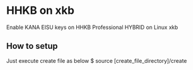 # HHKB on xkb
Enable KANA EISU keys on HHKB Professional HYBRID on Linux xkb

## How to setup
Just execute create file as below
$ source [create_file_directory]/create